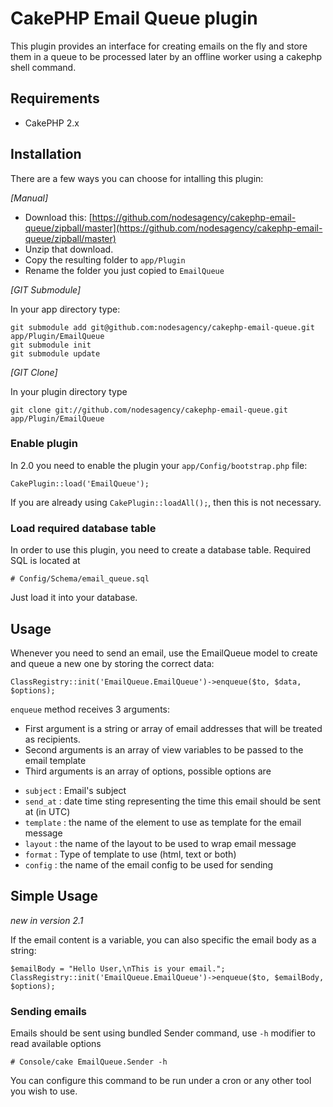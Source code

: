 # CakePHP Email Queue plugin #

This plugin provides an interface for creating emails on the fly and
store them in a queue to be processed later by an offline worker using a
cakephp shell command.

## Requirements ##

* CakePHP 2.x

## Installation ##

There are a few ways you can choose for intalling this plugin:

_[Manual]_

* Download this: [https://github.com/nodesagency/cakephp-email-queue/zipball/master](https://github.com/nodesagency/cakephp-email-queue/zipball/master)
* Unzip that download.
* Copy the resulting folder to `app/Plugin`
* Rename the folder you just copied to `EmailQueue`

_[GIT Submodule]_

In your app directory type:

	git submodule add git@github.com:nodesagency/cakephp-email-queue.git app/Plugin/EmailQueue
	git submodule init
	git submodule update

_[GIT Clone]_

In your plugin directory type

	git clone git://github.com/nodesagency/cakephp-email-queue.git app/Plugin/EmailQueue

### Enable plugin

In 2.0 you need to enable the plugin your `app/Config/bootstrap.php` file:

    CakePlugin::load('EmailQueue');

If you are already using `CakePlugin::loadAll();`, then this is not necessary.

### Load required database table

In order to use this plugin, you need to create a database table.
Required SQL is located at

	# Config/Schema/email_queue.sql

Just load it into your database.

## Usage

Whenever you need to send an email, use the EmailQueue model to create
and queue a new one by storing the correct data:

	ClassRegistry::init('EmailQueue.EmailQueue')->enqueue($to, $data, $options);

`enqueue` method receives 3 arguments:

- First argument is a string or array of email addresses that will be treated as recipients.
- Second arguments is an array of view variables to be passed to the
  email template
- Third arguments is an array of options, possible options are
 * `subject` : Email's subject
 * `send_at` : date time sting representing the time this email should be sent at (in UTC)
 * `template` :  the name of the element to use as template for the email message
 * `layout` : the name of the layout to be used to wrap email message
 * `format` : Type of template to use (html, text or both)
 * `config` : the name of the email config to be used for sending

## Simple Usage

_new in version 2.1_

If the email content is a variable, you can also specific the email body as a string:

	$emailBody = "Hello User,\nThis is your email.";
	ClassRegistry::init('EmailQueue.EmailQueue')->enqueue($to, $emailBody, $options);

### Sending emails

Emails should be sent using bundled Sender command, use `-h` modifier to
read available options

	# Console/cake EmailQueue.Sender -h

You can configure this command to be run under a cron or any other tool
you wish to use.

